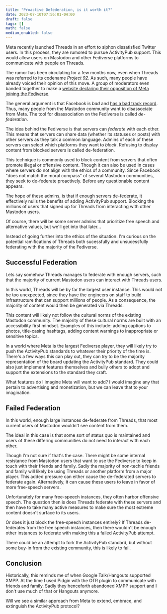 ```yaml
---
title: "Proactive Defederation, is it worth it?"
date: 2023-07-10T07:56:01-04:00
draft: false
tags: []
math: false
medium_enabled: false
---
```


Meta recently launched Threads in an effort to siphon dissatisfied Twitter users. In this process, they are rumored to pursue ActivityPub support. This would allow users on Mastodon and other Fediverse platforms to communicate with people on Threads.

The rumor has been circulating for a few months now, even when Threads was referred to its codename *Project 92*. As such, many people have already voiced their opinion of this move. A group of moderators even banded together to make a [website declaring their opposition of Meta joining the Fediverse](https://fedipact.online/).

The general argument is that Facebook is *bad* and [has a bad track record](https://seirdy.one/posts/2023/06/20/defederating-p92/#incompatible-values-and-complicity). Thus, many people from the Mastodon community want to disassociate from Meta. The tool for disassociation on the Fediverse is called *de-federation*.

The idea behind the Fediverse is that servers can *federate* with each other. This means that servers can share data (whether its statuses or posts) with other servers as they talk a common language. Admins of each of these servers can select which platforms they want to *block*. Refusing to display content from blocked servers is called de-federation.

This technique is commonly used to block content from servers that often promote illegal or offensive content. Though it can also be used in cases where servers do not align with the ethics of a community. Since Facebook "does not match the moral compass" of several Mastodon communities, they seek to de-federate proactively. Before any questionable content appears.

The hope of these admins, is that if enough servers de-federate, it effectively nulls the benefits of adding ActivityPub support. Blocking the millions of users that signed up for Threads from interacting with other Mastodon users.

Of course, there will be some server admins that prioritize free speech and alternative values, but we'll get into that later...

Instead of going further into the ethics of the situation. I'm curious on the potential ramifications of Threads both sucessfully and unsucessfully federating with the majority of the Fediverse.

## Successful Federation

Lets say somehow Threads manages to federate with enough servers, such that the majority of current Mastodon users can interact with Threads users.

In this world, Threads will be by far the largest user instance. This would not be too unexpected, since they have the engineers on staff to build infrastructure that can support millions of people. As a consequence, the majority of content would then be generated via Threads.

This content will likely not follow the cultural norms of the existing Mastodon community. The majority of these cultural norms are built with an accessibility first mindset. Examples of this include: adding captions to photos, title-casing hashtags, adding content warnings to inappropriate or sensitive topics.

In a world where Meta is the largest Fediverse player, they will likely try to push the ActivityPub standards to whatever their priority of the time is. There's a few ways this can play out, they can try to be the majority representation of the board updating the ActivityPub standard. They could also just implement features themselves and bully others to adopt and support the extensions to the standard they craft.

What features do I imagine Meta will want to add? I would imagine any that pertain to advertising and monetization, but we can leave that to your imagination.

## Failed Federation

In this world, enough large instances de-federate from Threads, that most current users of Mastodon wouldn't see content from them.

The ideal in this case is that some sort of status quo is maintained and users of these differing communities do not need to interact with each other. 

Though I'm not sure if that's the case. There might be some internal resistance from Mastodon users that want to use the Fediverse to keep in touch with their friends and family. Sadly the majority of non-techie friends and family will likely be using Threads or another platform from a major player. This added pressure can either cause the de-federated servers to federate again. Alternatively, it can cause these users to leave in favor of more free-speech servers.

Unfortunately for many free-speech instances, they often harbor offensive speech. The question then is does Threads federate with these servers and then have to take many active measures to make sure the most extreme content doesn't surface to its users.

Or does it just block the free-speech instances entirely? If Threads de-federates from the free speech instances, then there wouldn't be enough other instances to federate with making this a failed ActivityPub  attempt.

There could be an attempt to fork the ActivityPub standard, but without some buy-in from the existing community, this is likely to fail.

## Conclusion

Historically, this reminds me of when Google Talk/Hangouts supported XMPP. At the time I used Pidgin with the OTR plugin to communicate with friends and family. Sadly they henceforth abandoned XMPP support and I don't use much of that or Hangouts anymore.

Will we see a similar approach from Meta to extend, embrace, and extinguish the ActivityPub protocol?


